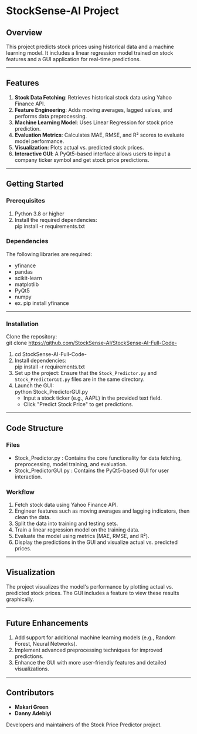 # **StockSense-AI Project**

## **Overview**

This project predicts stock prices using historical data and a machine learning model. It includes a linear regression model trained on stock features and a GUI application for real-time predictions.

---

## **Features**

1. **Stock Data Fetching**: Retrieves historical stock data using Yahoo Finance API.  
2. **Feature Engineering**: Adds moving averages, lagged values, and performs data preprocessing. 
3. **Machine Learning Model**: Uses Linear Regression for stock price prediction.
4. **Evaluation Metrics**: Calculates MAE, RMSE, and R² scores to evaluate model               performance.  
5. **Visualization**: Plots actual vs. predicted stock prices.
6. **Interactive GUI**: A PyQt5-based interface allows users to input a company ticker symbol  and get stock price predictions.

---

## **Getting Started**

### **Prerequisites**

1. Python 3.8 or higher  
2. Install the required dependencies:  
   pip install -r requirements.txt

### **Dependencies**

The following libraries are required:

* yfinance  
* pandas  
* scikit-learn  
* matplotlib  
* PyQt5  
* numpy
* ex. pip install yfinance

---

### **Installation**

Clone the repository:  
git clone https://github.com/StockSense-AI/StockSense-AI-Full-Code-

1. cd StockSense-AI-Full-Code-  
2. Install dependencies:  
   pip install -r requirements.txt  
3. Set up the project: Ensure that the `Stock_Predictor.py` and `Stock_PredictorGUI.py` files       are in the same directory.  
4. Launch the GUI:  
   python Stock_PredictorGUI.py  
   * Input a stock ticker (e.g., AAPL) in the provided text field.  
   * Click "Predict Stock Price" to get predictions.

---

## **Code Structure**

### **Files**

* Stock_Predictor.py : Contains the core functionality for data fetching, preprocessing, model training, and evaluation.  
* Stock_PredictorGUI.py : Contains the PyQt5-based GUI for user interaction.

### **Workflow**

1. Fetch stock data using Yahoo Finance API.  
2. Engineer features such as moving averages and lagging indicators, then clean the data.  
3. Split the data into training and testing sets.  
4. Train a linear regression model on the training data.  
5. Evaluate the model using metrics (MAE, RMSE, and R²).  
6. Display the predictions in the GUI and visualize actual vs. predicted prices.

---

## **Visualization**

The project visualizes the model's performance by plotting actual vs. predicted stock prices. The GUI includes a feature to view these results graphically.

---

## **Future Enhancements**

1. Add support for additional machine learning models (e.g., Random Forest, Neural Networks).  
2. Implement advanced preprocessing techniques for improved predictions.  
3. Enhance the GUI with more user-friendly features and detailed visualizations.

---

## **Contributors**

* **Makari Green**  
* **Danny Adebiyi**

Developers and maintainers of the Stock Price Predictor project.

